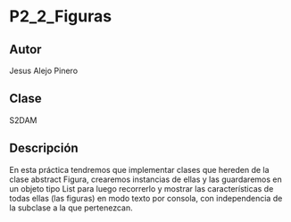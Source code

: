 # P2_2_Figuras

## Autor
Jesus Alejo Pinero
## Clase
S2DAM
## Descripción
En esta práctica tendremos que implementar clases que hereden de la clase abstract Figura, crearemos instancias de ellas y las guardaremos en un objeto tipo List para luego recorrerlo y mostrar las características de todas ellas (las figuras) en modo texto por consola, con independencia de la subclase a la que pertenezcan.